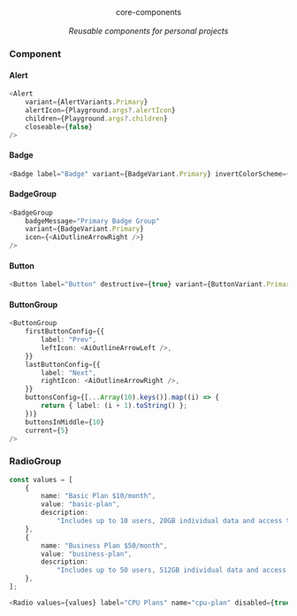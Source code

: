 <center>core-components</center><br>
<center><i>Reusable components for personal projects</i></center>

### Component

#### Alert

```ts
<Alert
    variant={AlertVariants.Primary}
    alertIcon={Playground.args?.alertIcon}
    children={Playground.args?.children}
    closeable={false}
/>
```

#### Badge

```ts
<Badge label="Badge" variant={BadgeVariant.Primary} invertColorScheme={false} />
```

#### BadgeGroup

```ts
<BadgeGroup
    badgeMessage="Primary Badge Group"
    variant={BadgeVariant.Primary}
    icon={<AiOutlineArrowRight />}
/>
```

#### Button

```ts
<Button label="Button" destructive={true} variant={ButtonVariant.Primary} />
```

#### ButtonGroup

```ts
<ButtonGroup
    firstButtonConfig={{
        label: "Prev",
        leftIcon: <AiOutlineArrowLeft />,
    }}
    lastButtonConfig={{
        label: "Next",
        rightIcon: <AiOutlineArrowRight />,
    }}
    buttonsConfig={[...Array(10).keys()].map((i) => {
        return { label: (i + 1).toString() };
    })}
    buttonsInMiddle={10}
    current={5}
/>
```

### RadioGroup

```ts
const values = [
    {
        name: "Basic Plan $10/month",
        value: "basic-plan",
        description:
            "Includes up to 10 users, 20GB individual data and access to all features.",
    },
    {
        name: "Business Plan $50/month",
        value: "business-plan",
        description:
            "Includes up to 50 users, 512GB individual data and access to all features.",
    },
];

<Radio values={values} label="CPU Plans" name="cpu-plan" disabled={true} />;
```
